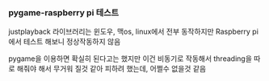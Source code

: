 ### pygame-raspberry pi 테스트

justplayback 라이브러리는 윈도우, 맥os, linux에서 전부 동작하지만 
Raspberry pi 에서 테스트 해보니 정상작동하지 않음

pygame을 이용하면 확실히 된다고는 했지만 
이건 비동기로 작동해서 threading을 따로 해줘야 해서 무거워 질것 같아 피하려 했는데,
어쩔수 없을것 같음